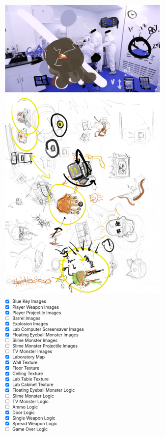 ![styleguide](kidslab_style_guide.jpg)
![monsters](kidslab_monster_guide.jpg)

- [x] Blue Key Images
- [x] Player Weapon Images
- [x] Player Projectile Images
- [ ] Barrel Images
- [x] Explosion Images
- [x] Lab Computer Screensaver Images
- [x] Floating Eyeball Monster Images
- [ ] Slime Monster Images
- [ ] Slime Monster Projectile Images
- [ ] TV Monster Images
- [x] Laboratory Map
- [x] Wall Texture
- [x] Floor Texture
- [x] Ceiling Texture
- [x] Lab Table Texture
- [x] Lab Cabinet Texture
- [x] Floating Eyeball Monster Logic
- [ ] Slime Monster Logic
- [ ] TV Monster Logic
- [ ] Ammo Logic
- [x] Door Logic
- [x] Single Weapon Logic
- [x] Spread Weapon Logic
- [ ] Game Over Logic

